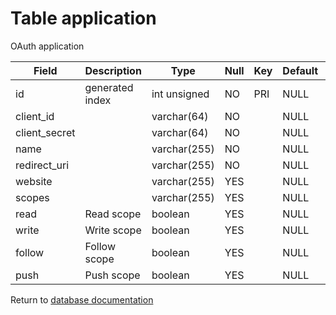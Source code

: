 Table application
===========
OAuth application

| Field | Description | Type | Null | Key | Default | Extra |
| ----- | ----------- | ---- | ---- | --- | ------- | ----- |
| id | generated index | int unsigned | NO | PRI | NULL | auto_increment |    
| client_id |  | varchar(64) | NO |  | NULL |  |    
| client_secret |  | varchar(64) | NO |  | NULL |  |    
| name |  | varchar(255) | NO |  | NULL |  |    
| redirect_uri |  | varchar(255) | NO |  | NULL |  |    
| website |  | varchar(255) | YES |  | NULL |  |    
| scopes |  | varchar(255) | YES |  | NULL |  |    
| read | Read scope | boolean | YES |  | NULL |  |    
| write | Write scope | boolean | YES |  | NULL |  |    
| follow | Follow scope | boolean | YES |  | NULL |  |    
| push | Push scope | boolean | YES |  | NULL |  |    

Return to [database documentation](help/database)
